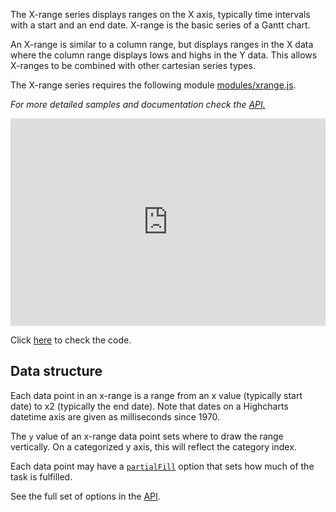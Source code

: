 The X-range series displays ranges on the X axis, typically time intervals with a start and an end date. X-range is the basic series of a Gantt chart.

An X-range is similar to a column range, but displays ranges in the X data where the column range displays lows and highs in the Y data. This allows X-ranges to be combined with other cartesian series types.

The X-range series requires the following module [modules/xrange.js](https://code.highcharts.com/modules/xrange.js).

_For more detailed samples and documentation check the [API.](http://api.highcharts.com/highcharts/plotOptions.xrange)_

<iframe width="320" height="240" style="width: 100%; height: 332px; border: none;" src=https://www.highcharts.com/samples/view.php?path=highcharts/demo/x-range></iframe>

Click [here](http://jsfiddle.net/gh/get/library/pure/highcharts/highcharts/tree/master/samples/highcharts/css/x-range/) to check the code.

Data structure
--------------

Each data point in an x-range is a range from an x value (typically start date) to x2 (typically the end date). Note that dates on a Highcharts datetime axis are given as milliseconds since 1970.

The `y` value of an x-range data point sets where to draw the range vertically. On a categorized y axis, this will reflect the category index.

Each data point may have a [`partialFill`](http://api.highcharts.com/highcharts/series.xrange.data.partialFill) option that sets how much of the task is fulfilled.

See the full set of options in the [API](http://api.highcharts.com/highcharts/plotOptions.xrange).